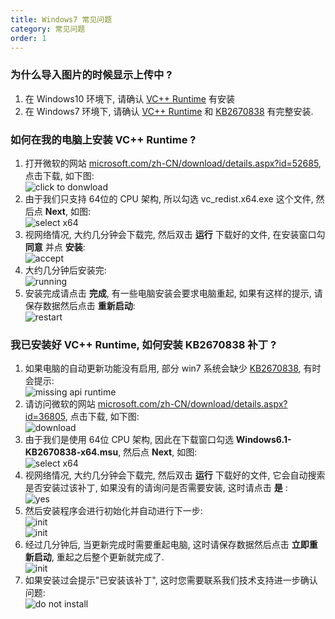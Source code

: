```yaml
---
title: Windows7 常见问题
category: 常见问题
order: 1
---
```


### 为什么导入图片的时候显示上传中 ?
1. 在 Windows10 环境下, 请确认 [VC++ Runtime](https://www.microsoft.com/zh-CN/download/details.aspx?id=52685) 有安装
1. 在 Windows7 环境下, 请确认 [VC++ Runtime](https://www.microsoft.com/zh-CN/download/details.aspx?id=52685) 和 [KB2670838](https://www.microsoft.com/zh-CN/download/details.aspx?id=36805) 有完整安装.

### 如何在我的电脑上安装 VC++ Runtime ?
1. 打开微软的网站 [microsoft.com/zh-CN/download/details.aspx?id=52685](https://www.microsoft.com/zh-CN/download/details.aspx?id=52685), 点击下载, 如下图:<br/>
![click to donwload](/images/install/install-vc-runtime-download.png)
2. 由于我们只支持 64位的 CPU 架构, 所以勾选 vc_redist.x64.exe 这个文件, 然后点 **Next**, 如图:<br/>
![select x64](/images/install/install-vc-runtime-select-x64.png)
3. 视网络情况, 大约几分钟会下载完, 然后双击 **运行** 下载好的文件, 在安装窗口勾 **同意** 并点 **安装**:<br/>
![accept](/images/install/install-vc-runtime-accept.png)
4. 大约几分钟后安装完:<br/>
![running](/images/install/install-vc-runtime-running.png)
5. 安装完成请点击 **完成**, 有一些电脑安装会要求电脑重起, 如果有这样的提示, 请保存数据然后点击 **重新启动**:<br/>
![restart](/images/install/install-vc-runtime-restart.png)

### 我已安装好 VC++ Runtime, 如何安装 KB2670838 补丁 ?
1. 如果电脑的自动更新功能没有启用, 部分 win7 系统会缺少 [KB2670838](https://www.microsoft.com/zh-CN/download/details.aspx?id=36805), 有时会提示:<br/>
![missing api runtime](/images/install/install-KB2670838.png)
2. 请访问微软的网站 [microsoft.com/zh-CN/download/details.aspx?id=36805](https://www.microsoft.com/zh-CN/download/details.aspx?id=36805), 点击下载, 如下图:<br/>
![download](/images/install/install-KB2670838-download.png)
3. 由于我们是使用 64位 CPU 架构, 因此在下载窗口勾选 **Windows6.1-KB2670838-x64.msu**, 然后点 **Next**, 如图:<br/>
![select x64](/images/install/install-KB2670838-select.png)
4. 视网络情况, 大约几分钟会下载完, 然后双击 **运行** 下载好的文件, 它会自动搜索是否安装过该补丁, 如果没有的请询问是否需要安装, 这时请点击 **是** :<br/>
![yes](/images/install/install-KB2670838-yes.png)<br/>
5. 然后安装程序会进行初始化并自动进行下一步:<br/>
![init](images/install/install-KB2670838-init.png)<br/>
![init](images/install/install-KB2670838-running.png)
6. 经过几分钟后, 当更新完成时需要重起电脑, 这时请保存数据然后点击 **立即重新启动**, 重起之后整个更新就完成了.<br/>
![init](images/install/install-KB2670838-restart.png)
10. 如果安装过会提示"已安装该补丁", 这时您需要联系我们技术支持进一步确认问题:<br/>
![do not install](/images/install/install-KB2670838-installed.png)
